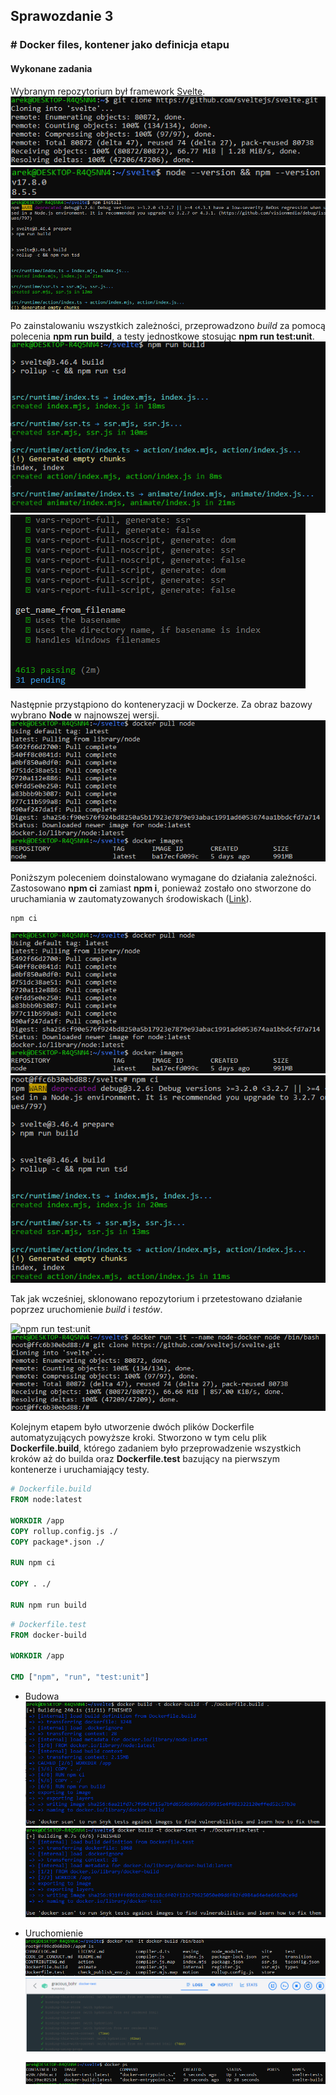 
## Sprawozdanie 3

### # Docker files, kontener jako definicja etapu

#### Wykonane zadania

Wybranym repozytorium był framework [Svelte](https://github.com/sveltejs/svelte).
![git clone](./screenshots/git_clone.png)
![node&npm versions](./screenshots/versions.png)
![npm install](./screenshots/npm_install.png)

Po zainstalowaniu wszystkich zależności, przeprowadzono *build* za pomocą polecenia **npm run build**, a testy jednostkowe stosując **npm run test:unit**.
![npm run build](./screenshots/npm_run_build.png)
![npm run test:unit](./screenshots/npm_run_testunit.png)

Następnie przystąpiono do konteneryzacji w Dockerze. Za obraz bazowy wybrano **Node** w najnowszej wersji. 
![docker pull node](./screenshots/docker_node.png)

Poniższym poleceniem doinstalowano wymagane do działania zależności. Zastosowano **npm ci** zamiast **npm i**, ponieważ zostało ono stworzone do uruchamiania w zautomatyzowanych środowiskach ([Link](https://docs.npmjs.com/cli/v8/commands/npm-ci)). 
```bash
npm ci
```
![npm ci](./screenshots/docker_node.png)
![npm ci](./screenshots/docker_npm_ci.png)

Tak jak wcześniej, sklonowano repozytorium i przetestowano działanie poprzez uruchomienie *build* i *testów*.

![npm run test:unit](./screenshots/docker_testunit.png)
![docker run](./screenshots/docker_run.png)

Kolejnym etapem było utworzenie dwóch plików Dockerfile automatyzujących powyższe kroki. Stworzono w tym celu plik **Dockerfile.build**, którego zadaniem było przeprowadzenie wszystkich kroków aż do builda oraz **Dockerfile.test** bazujący na pierwszym kontenerze i uruchamiający testy.
```dockerfile
# Dockerfile.build
FROM node:latest

WORKDIR /app
COPY rollup.config.js ./
COPY package*.json ./

RUN npm ci

COPY . ./

RUN npm run build
```

```dockerfile
# Dockerfile.test
FROM docker-build

WORKDIR /app

CMD ["npm", "run", "test:unit"]
```

 

 - Budowa
	![dockerfile build](./screenshots/dockerfile_build.png)
	![dockerfile test](./screenshots/dockerfile_test.png)

- Uruchomienie
	![docker run build](./screenshots/docker_run_build.png)
	![docker run build](./screenshots/docker_run_test.png)
	
	![docker run build](./screenshots/docker_ps.png)
